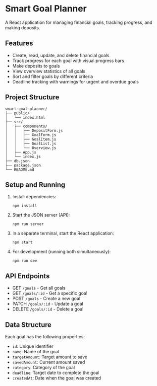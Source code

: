 # Smart Goal Planner

A React application for managing financial goals, tracking progress, and making deposits.

## Features

- Create, read, update, and delete financial goals
- Track progress for each goal with visual progress bars
- Make deposits to goals
- View overview statistics of all goals
- Sort and filter goals by different criteria
- Deadline tracking with warnings for urgent and overdue goals

## Project Structure

```
smart-goal-planner/
├── public/
│   └── index.html
├── src/
│   ├── components/
│   │   ├── DepositForm.js
│   │   ├── GoalForm.js
│   │   ├── GoalItem.js
│   │   ├── GoalList.js
│   │   └── Overview.js
│   ├── App.js
│   └── index.js
├── db.json
├── package.json
└── README.md
```

## Setup and Running

1. Install dependencies:
   ```
   npm install
   ```

2. Start the JSON server (API):
   ```
   npm run server
   ```

3. In a separate terminal, start the React application:
   ```
   npm start
   ```

4. For development (running both simultaneously):
   ```
   npm run dev
   ```

## API Endpoints

- GET `/goals` - Get all goals
- GET `/goals/:id` - Get a specific goal
- POST `/goals` - Create a new goal
- PATCH `/goals/:id` - Update a goal
- DELETE `/goals/:id` - Delete a goal

## Data Structure

Each goal has the following properties:

- `id`: Unique identifier
- `name`: Name of the goal
- `targetAmount`: Target amount to save
- `savedAmount`: Current amount saved
- `category`: Category of the goal
- `deadline`: Target date to complete the goal
- `createdAt`: Date when the goal was created